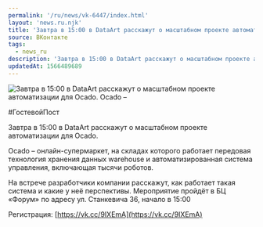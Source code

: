 ```yaml
---
permalink: '/ru/news/vk-6447/index.html'
layout: 'news.ru.njk'
title: 'Завтра в 15:00 в DataArt расскажут о масштабном проекте автоматизации для Ocado'
source: ВКонтакте
tags:
  - news_ru
description: 'Завтра в 15:00 в DataArt расскажут о масштабном проекте автоматизации для Ocado'
updatedAt: 1566489689
---
```

![Завтра в 15:00 в DataArt расскажут о масштабном проекте автоматизации для Ocado. Ocado –](https://sun9-71.userapi.com/impf/c853520/v853520430/c8393/0w2GZ5ZumnU.jpg?size=1280x720&quality=96&sign=952aeead103de2f6f46800f738f53f1c&c_uniq_tag=0JB01IGqPhg2Ch0AYSHHqkoV1v4Sw8TKtARMeMI1zL0&type=album)

#ГостевойПост

Завтра в 15:00 в DataArt расскажут о масштабном проекте автоматизации для Ocado.

Ocado – онлайн-супермаркет, на складах которого работает передовая технология хранения данных warehouse и автоматизированная система управления, включающая тысячи роботов.

На встрече разработчики компании расскажут, как работает такая система и какие у неё перспективы. Мероприятие пройдёт в БЦ «Форум» по адресу ул. Станкевича 36, начало в 15:00

Регистрация: [https://vk.cc/9IXEmA](https://vk.cc/9IXEmA)
